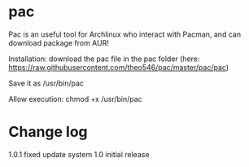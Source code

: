 # pac
Pac is an useful tool for Archlinux who interact with Pacman, and can download package from AUR!

Installation: download the pac file in the pac folder
(here: https://raw.githubusercontent.com/theo546/pac/master/pac/pac)

Save it as /usr/bin/pac

Allow execution: chmod +x /usr/bin/pac

# Change log
1.0.1 fixed update system
1.0 initial release
